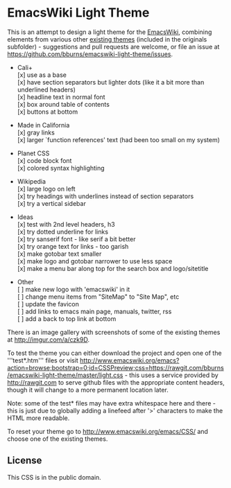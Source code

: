 
EmacsWiki Light Theme
=====================

This is an attempt to design a light theme for the [EmacsWiki](http://emacswiki.org), combining elements from various other [existing themes](http://emacswiki.org/emacs/CSS) (included in the originals subfolder) - suggestions and pull requests are welcome, or file an issue at https://github.com/bburns/emacswiki-light-theme/issues. 

* Cali+  
 [x] use as a base  
 [x] have section separators but lighter dots (like it a bit more than underlined headers)  
 [x] headline text in normal font  
 [x] box around table of contents  
 [x] buttons at bottom  
 
* Made in California  
 [x] gray links  
 [x] larger `function references' text (had been too small on my system)  
 
* Planet CSS  
 [x] code block font  
 [x] colored syntax highlighting  
 
* Wikipedia  
 [x] large logo on left  
 [x] try headings with underlines instead of section separators  
 [x] try a vertical sidebar  
 
* Ideas  
 [x] test with 2nd level headers, h3  
 [x] try dotted underline for links  
 [x] try sanserif font - like serif a bit better  
 [x] try orange text for links - too garish  
 [x] make gotobar text smaller  
 [x] make logo and gotobar narrower to use less space  
 [x] make a menu bar along top for the search box and logo/sitetitle  
 
* Other  
 [ ] make new logo with 'emacswiki' in it  
 [ ] change menu items from "SiteMap" to "Site Map", etc  
 [ ] update the favicon  
 [ ] add links to emacs main page, manuals, twitter, rss  
 [ ] add a back to top link at bottom  
 
There is an image gallery with screenshots of some of the existing themes at http://imgur.com/a/czk9D. 

To test the theme you can either download the project and open one of the '''test*.htm''' files or visit  http://www.emacswiki.org/emacs?action=browse;bootstrap=0;id=CSSPreview;css=https://rawgit.com/bburns/emacswiki-light-theme/master/light.css - this uses a service provided by http://rawgit.com to serve github files with the appropriate content headers, though it will change to a more permanent location later. 

Note: some of the test* files may have extra whitespace here and there - this is just due to globally adding a linefeed after '>' characters to make the HTML more readable. 

To reset your theme go to http://www.emacswiki.org/emacs/CSS/ and choose one of the existing themes. 


License
-------

This CSS is in the public domain. 

